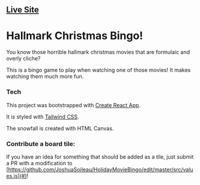 ## [Live Site](https://bingo.joshuasoileau.com)

# Hallmark Christmas Bingo!

You know those horrible hallmark christmas movies that are formulaic and overly cliche?

This is a bingo game to play when watching one of those movies! It makes watching them much more fun.

### Tech
This project was bootstrapped with [Create React App](https://github.com/facebook/create-react-app).

It is styled with [Tailwind CSS](https://github.com/tailwindlabs/tailwindcss).

The snowfall is created with HTML Canvas.


### Contribute a board tile:

If you have an idea for something that should be added as a tile, just submit a PR with a modification to [https://github.com/JoshuaSoileau/HolidayMovieBingo/edit/master/src/values.js](#)!
